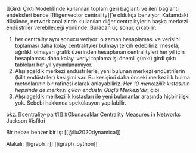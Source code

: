 [[Girdi Çıktı Modeli]]nde kullanılan toplam geri bağlantı ve ileri bağlantı endeksleri bence [[Eigenvector centrality]]'e oldukça benziyor. Kafamdaki düşünce, network analizinde kullanılan diğer centralitylerin başka merkezi endüstriler verebileceği yönünde. Buradan üç sonuç çıkabilir:

1. her centrality aynı sonucu veriyor: o zaman hesaplaması ve verisini toplaması daha kolay centralityler bulmayı tercih edebiliriz. meselâ, ağırlıklı olmayan grafik üzerinden hesaplanan centralityleri her yıl için hesaplaması daha kolay. veriyi toplama işi önemli çünkü girdi çıktı tabloları her yıl yayımlanamıyor.
2. Alışılageldik merkezi endüstrilerle, yeni bulunan merkezi endüstrilerin (kilit endüstriler) kesişimi var. Bu kesişimi daha önceki merkezilik bulma metodlarının bir rafinesi olarak anlayabiliriz. _Her 10 merkezilik kıstasının hepsinde de merkezi çıkan endüstri Güçlü Merkezi'dir_, gibi.
3. Alışılageldik merkezilik kıstasları ile yeni bulunanlar arasında hiçbir ilişki yok. Sebebi hakkında spekülasyon yapılabilir.

bkz. [[centrality-part1]]
#Okunacaklar Centrality Measures in Networks Jackson
#isfikri

Bir nebze benzer bir iş:
[[@liu2020dynamical]]

Alakalı: 
[[igraph_r]]
[[igraph_python]]
